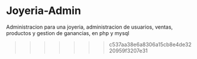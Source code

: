 
# Joyeria-Admin
Administracion para una joyeria, administracion de usuarios, ventas, productos y gestion de ganancias, en php y mysql
>>>>>>> c537aa38e6a8306a15cb8e4de3220959f3207e31
